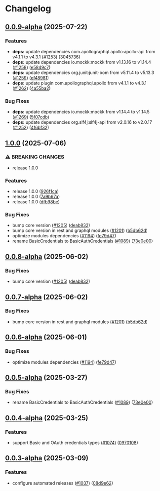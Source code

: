 # Changelog

## [0.0.9-alpha](https://github.com/ExpediaGroup/expediagroup-java-sdk/compare/expediagroup-sdk-graphql-v0.0.8-alpha...expediagroup-sdk-graphql-v0.0.9-alpha) (2025-07-22)


### Features

* **deps:** update dependencies com.apollographql.apollo:apollo-api from v4.1.1 to v4.3.1 ([#1253](https://github.com/ExpediaGroup/expediagroup-java-sdk/issues/1253)) ([3045736](https://github.com/ExpediaGroup/expediagroup-java-sdk/commit/3045736af4be355d022085514b974894d719a8c0))
* **deps:** update dependencies io.mockk:mockk from v1.13.16 to v1.14.4 ([#1258](https://github.com/ExpediaGroup/expediagroup-java-sdk/issues/1258)) ([e5849c7](https://github.com/ExpediaGroup/expediagroup-java-sdk/commit/e5849c747a98450e39a13a421159e7d44951b4d4))
* **deps:** update dependencies org.junit:junit-bom from v5.11.4 to v5.13.3 ([#1259](https://github.com/ExpediaGroup/expediagroup-java-sdk/issues/1259)) ([ef48981](https://github.com/ExpediaGroup/expediagroup-java-sdk/commit/ef48981901922d13e8a3421c5934119ea999e4bc))
* **deps:** update plugin com.apollographql.apollo from v4.1.1 to v4.3.1 ([#1262](https://github.com/ExpediaGroup/expediagroup-java-sdk/issues/1262)) ([4a55ba2](https://github.com/ExpediaGroup/expediagroup-java-sdk/commit/4a55ba281bffce042d08c7c8afc5149189d5d0df))


### Bug Fixes

* **deps:** update dependencies io.mockk:mockk from v1.14.4 to v1.14.5 ([#1269](https://github.com/ExpediaGroup/expediagroup-java-sdk/issues/1269)) ([5f07cdb](https://github.com/ExpediaGroup/expediagroup-java-sdk/commit/5f07cdb02eff3c520a189ae7a32421d5d59f1a8d))
* **deps:** update dependencies org.slf4j:slf4j-api from v2.0.16 to v2.0.17 ([#1252](https://github.com/ExpediaGroup/expediagroup-java-sdk/issues/1252)) ([4f6bf32](https://github.com/ExpediaGroup/expediagroup-java-sdk/commit/4f6bf32165907d35d21b7fe48d3a3bb0a432dda7))

## [1.0.0](https://github.com/ExpediaGroup/expediagroup-java-sdk/compare/expediagroup-sdk-graphql-v0.0.8...expediagroup-sdk-graphql-v1.0.0) (2025-07-06)


### ⚠ BREAKING CHANGES

* release 1.0.0

### Features

* release 1.0.0 ([926f1ca](https://github.com/ExpediaGroup/expediagroup-java-sdk/commit/926f1ca599179b04491fe2a56e533d16c331a08d))
* release 1.0.0 ([7a9b67a](https://github.com/ExpediaGroup/expediagroup-java-sdk/commit/7a9b67a9b5b4e2f5f4e3374bd34cc3944116031d))
* release 1.0.0 ([dfb98be](https://github.com/ExpediaGroup/expediagroup-java-sdk/commit/dfb98be62fcd226771f225e018ae057d3f041702))


### Bug Fixes

* bump core version ([#1205](https://github.com/ExpediaGroup/expediagroup-java-sdk/issues/1205)) ([deab832](https://github.com/ExpediaGroup/expediagroup-java-sdk/commit/deab832cbb9f29e8c623b92c03ae2ec9d979d713))
* bump core version in rest and graphql modules ([#1201](https://github.com/ExpediaGroup/expediagroup-java-sdk/issues/1201)) ([b5db62d](https://github.com/ExpediaGroup/expediagroup-java-sdk/commit/b5db62d6f3e0a69d567064bec5676c79f375d17e))
* optimize modules dependencies ([#1194](https://github.com/ExpediaGroup/expediagroup-java-sdk/issues/1194)) ([fe79d47](https://github.com/ExpediaGroup/expediagroup-java-sdk/commit/fe79d47cf9f3b5079369b842274313588108822f))
* rename BasicCredentials to BasicAuthCredentials ([#1089](https://github.com/ExpediaGroup/expediagroup-java-sdk/issues/1089)) ([73e0e00](https://github.com/ExpediaGroup/expediagroup-java-sdk/commit/73e0e005687abf4cba360e599afd60b6af5d3c2a))

## [0.0.8-alpha](https://github.com/ExpediaGroup/expediagroup-java-sdk/compare/expediagroup-sdk-graphql-v0.0.7-alpha...expediagroup-sdk-graphql-v0.0.8-alpha) (2025-06-02)


### Bug Fixes

* bump core version ([#1205](https://github.com/ExpediaGroup/expediagroup-java-sdk/issues/1205)) ([deab832](https://github.com/ExpediaGroup/expediagroup-java-sdk/commit/deab832cbb9f29e8c623b92c03ae2ec9d979d713))

## [0.0.7-alpha](https://github.com/ExpediaGroup/expediagroup-java-sdk/compare/expediagroup-sdk-graphql-v0.0.6-alpha...expediagroup-sdk-graphql-v0.0.7-alpha) (2025-06-02)


### Bug Fixes

* bump core version in rest and graphql modules ([#1201](https://github.com/ExpediaGroup/expediagroup-java-sdk/issues/1201)) ([b5db62d](https://github.com/ExpediaGroup/expediagroup-java-sdk/commit/b5db62d6f3e0a69d567064bec5676c79f375d17e))

## [0.0.6-alpha](https://github.com/ExpediaGroup/expediagroup-java-sdk/compare/expediagroup-sdk-graphql-v0.0.5-alpha...expediagroup-sdk-graphql-v0.0.6-alpha) (2025-06-01)


### Bug Fixes

* optimize modules dependencies ([#1194](https://github.com/ExpediaGroup/expediagroup-java-sdk/issues/1194)) ([fe79d47](https://github.com/ExpediaGroup/expediagroup-java-sdk/commit/fe79d47cf9f3b5079369b842274313588108822f))

## [0.0.5-alpha](https://github.com/ExpediaGroup/expediagroup-java-sdk/compare/expediagroup-sdk-graphql-v0.0.4-alpha...expediagroup-sdk-graphql-v0.0.5-alpha) (2025-03-27)


### Bug Fixes

* rename BasicCredentials to BasicAuthCredentials ([#1089](https://github.com/ExpediaGroup/expediagroup-java-sdk/issues/1089)) ([73e0e00](https://github.com/ExpediaGroup/expediagroup-java-sdk/commit/73e0e005687abf4cba360e599afd60b6af5d3c2a))

## [0.0.4-alpha](https://github.com/ExpediaGroup/expediagroup-java-sdk/compare/expediagroup-sdk-graphql-v0.0.3-alpha...expediagroup-sdk-graphql-v0.0.4-alpha) (2025-03-25)


### Features

* support Basic and OAuth credentials types ([#1074](https://github.com/ExpediaGroup/expediagroup-java-sdk/issues/1074)) ([0970108](https://github.com/ExpediaGroup/expediagroup-java-sdk/commit/097010870fb4fb17c53f9d5b87d30f0b43e3658a))

## [0.0.3-alpha](https://github.com/ExpediaGroup/expediagroup-java-sdk/compare/expediagroup-sdk-graphql-v0.0.2-alpha...expediagroup-sdk-graphql-v0.0.3-alpha) (2025-03-09)


### Features

* configure automated releases ([#1037](https://github.com/ExpediaGroup/expediagroup-java-sdk/issues/1037)) ([08d9e62](https://github.com/ExpediaGroup/expediagroup-java-sdk/commit/08d9e62be599f2daa65f3998457911c01f1f51d2))
